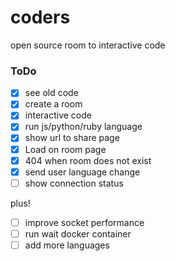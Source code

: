 # coders
open source room to interactive code

### ToDo
- [x] see old code
- [x] create a room
- [x] interactive code
- [x] run js/python/ruby language
- [x] show url to share page
- [x] Load on room page
- [x] 404 when room does not exist
- [x] send user language change
- [ ] show connection status

plus!
- [ ] improve socket performance
- [ ] run wait docker container
- [ ] add more languages